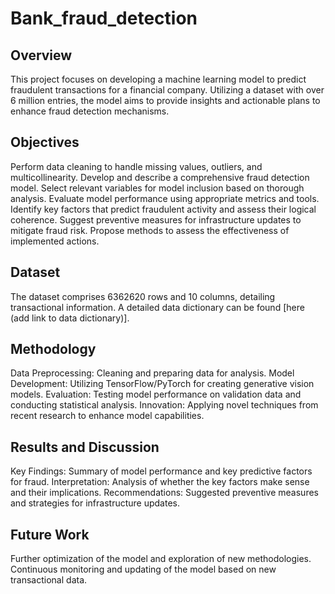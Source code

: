 # Bank_fraud_detection

## Overview
This project focuses on developing a machine learning model to predict fraudulent transactions for a financial company. Utilizing a dataset with over 6 million entries, the model aims to provide insights and actionable plans to enhance fraud detection mechanisms.

## Objectives
Perform data cleaning to handle missing values, outliers, and multicollinearity.
Develop and describe a comprehensive fraud detection model.
Select relevant variables for model inclusion based on thorough analysis.
Evaluate model performance using appropriate metrics and tools.
Identify key factors that predict fraudulent activity and assess their logical coherence.
Suggest preventive measures for infrastructure updates to mitigate fraud risk.
Propose methods to assess the effectiveness of implemented actions.
## Dataset
The dataset comprises 6362620 rows and 10 columns, detailing transactional information. A detailed data dictionary can be found [here (add link to data dictionary)].

## Methodology
Data Preprocessing: Cleaning and preparing data for analysis.
Model Development: Utilizing TensorFlow/PyTorch for creating generative vision models.
Evaluation: Testing model performance on validation data and conducting statistical analysis.
Innovation: Applying novel techniques from recent research to enhance model capabilities.
## Results and Discussion
Key Findings: Summary of model performance and key predictive factors for fraud.
Interpretation: Analysis of whether the key factors make sense and their implications.
Recommendations: Suggested preventive measures and strategies for infrastructure updates.
## Future Work
Further optimization of the model and exploration of new methodologies.
Continuous monitoring and updating of the model based on new transactional data.
